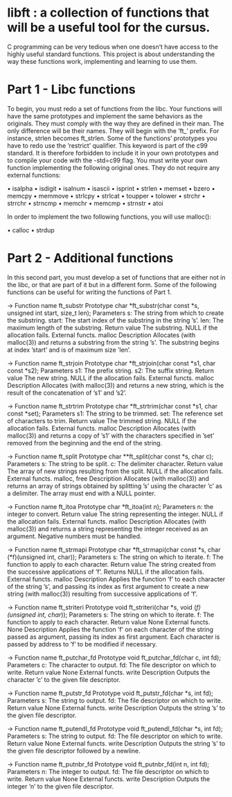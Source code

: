 # libft :  a collection of functions that will be a useful tool for the cursus.

  C programming can be very tedious when one doesn’t have access to the highly useful
standard functions. This project is about understanding the way these functions work,
implementing and learning to use them.

# Part 1 - Libc functions

  To begin, you must redo a set of functions from the libc. Your functions will have the
same prototypes and implement the same behaviors as the originals. They must comply
with the way they are defined in their man. The only difference will be their names. They
will begin with the ’ft_’ prefix. For instance, strlen becomes ft_strlen.
Some of the functions’ prototypes you have to redo use the ’restrict’
qualifier. This keyword is part of the c99 standard. It is
therefore forbidden to include it in your own prototypes and to
compile your code with the -std=c99 flag.
  You must write your own function implementing the following original ones. They do
not require any external functions:

• isalpha
• isdigit
• isalnum
• isascii
• isprint
• strlen
• memset
• bzero
• memcpy
• memmove
• strlcpy
• strlcat
• toupper
• tolower
• strchr
• strrchr
• strncmp
• memchr
• memcmp
• strnstr
• atoi

  In order to implement the two following functions, you will use malloc():

• calloc
• strdup

# Part 2 - Additional functions

  In this second part, you must develop a set of functions that are either not in the libc,
or that are part of it but in a different form.
  Some of the following functions can be useful for writing the
functions of Part 1.


-> Function name ft_substr
Prototype char *ft_substr(char const *s, unsigned int start, size_t len);
Parameters s: The string from which to create the substring.
start: The start index of the substring in the string ’s’.
len: The maximum length of the substring.
Return value The substring. NULL if the allocation fails.
External functs. malloc
Description Allocates (with malloc(3)) and returns a substring from the string ’s’. The substring begins at index ’start’ and is of maximum size ’len’.


-> Function name ft_strjoin
Prototype char *ft_strjoin(char const *s1, char const *s2);
Parameters s1: The prefix string. s2: The suffix string.
Return value The new string. NULL if the allocation fails.
External functs. malloc
Description Allocates (with malloc(3)) and returns a new string, which is the result of the concatenation of ’s1’ and ’s2’.


-> Function name ft_strtrim
Prototype char *ft_strtrim(char const *s1, char const *set);
Parameters s1: The string to be trimmed. set: The reference set of characters to trim.
Return value The trimmed string. NULL if the allocation fails.
External functs. malloc
Description Allocates (with malloc(3)) and returns a copy of ’s1’ with the characters specified in ’set’ removed from the beginning and the end of the string.


-> Function name ft_split
Prototype char **ft_split(char const *s, char c);
Parameters s: The string to be split. c: The delimiter character.
Return value The array of new strings resulting from the split. NULL if the allocation fails.
External functs. malloc, free
Description Allocates (with malloc(3)) and returns an array of strings obtained by splitting ’s’ using the character ’c’ as a delimiter. The array must end with a NULL pointer.


-> Function name ft_itoa
Prototype char *ft_itoa(int n);
Parameters n: the integer to convert.
Return value The string representing the integer. NULL if the allocation fails.
External functs. malloc
Description Allocates (with malloc(3)) and returns a string representing the integer received as an argument. Negative numbers must be handled.


-> Function name ft_strmapi
Prototype char *ft_strmapi(char const *s, char (*f)(unsigned int, char));
Parameters s: The string on which to iterate. f: The function to apply to each character.
Return value The string created from the successive applications of ’f’.
Returns NULL if the allocation fails.
External functs. malloc
Description Applies the function ’f’ to each character of the string ’s’, and passing its index as first argument to create a new string (with malloc(3)) resulting from successive applications of ’f’.


-> Function name ft_striteri
Prototype void ft_striteri(char *s, void (*f)(unsigned int, char*));
Parameters s: The string on which to iterate. f: The function to apply to each character.
Return value None
External functs. None
Description Applies the function ’f’ on each character of the string passed as argument, passing its index as first argument. Each character is passed by address to ’f’ to be modified if necessary.


-> Function name ft_putchar_fd
Prototype void ft_putchar_fd(char c, int fd);
Parameters c: The character to output. fd: The file descriptor on which to write.
Return value None
External functs. write
Description Outputs the character ’c’ to the given file descriptor.


-> Function name ft_putstr_fd
Prototype void ft_putstr_fd(char *s, int fd);
Parameters s: The string to output. fd: The file descriptor on which to write.
Return value None
External functs. write
Description Outputs the string ’s’ to the given file descriptor.


-> Function name ft_putendl_fd
Prototype void ft_putendl_fd(char *s, int fd);
Parameters s: The string to output. fd: The file descriptor on which to write.
Return value None
External functs. write
Description Outputs the string ’s’ to the given file descriptor followed by a newline.


-> Function name ft_putnbr_fd
Prototype void ft_putnbr_fd(int n, int fd);
Parameters n: The integer to output. fd: The file descriptor on which to write.
Return value None
External functs. write
Description Outputs the integer ’n’ to the given file descriptor.
